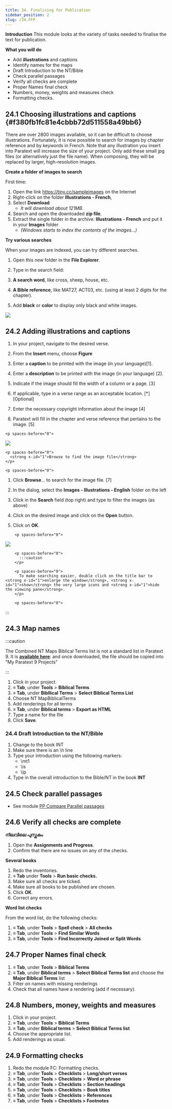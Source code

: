 ```yaml
---
title: 24. Finalising for Publication
sidebar_position: 2
slug: /24.FFP
---
```




**Introduction** This module looks at the variety of tasks needed to finalise the text for publication.


**What you will do**

- Add **illustrations** and captions
- Identify names for the maps
- Draft Introduction to the NT/Bible
- Check parallel passages
- Verify all checks are complete
- Proper Names final check
- Numbers, money, weights and measures check
- Formatting checks.

## 24.1 Choosing illustrations and captions {#f380fb1fc81e4cbbb72d511558a49bb6}


There are over 2800 images available, so it can be difficult to choose illustrations. Fortunately, it is now possible to search for images by chapter reference and by keywords in French. Note that any illustration you insert into Paratext will increase the size of your project. Only add these small jpg files (or alternatively just the file name). When composing, they will be replaced by larger, high-resolution images.


**Create a folder of images to search**


First time:

1. Open the link https://tiny.cc/sampleimages on the Internet
1. Right-click on the folder **Illustrations - French**,
1. Select **Download**
    - _It will download about 121MB_.
1. Search and open the downloaded **zip file**.
1. Extract the single folder in the archive: **Illustrations - French** and put it in your **Images** folder
    - _(Windows starts to index the contents of the images…)_

**Try various searches**


When your images are indexed, you can try different searches.


<div class='notion-row'>
<div class='notion-column' style={{width: 'calc((100% - (min(32px, 4vw) * 1)) * 0.4375)'}}>

1. Open this new folder in the **File Explorer**.

1. Type in the search field:

1. **A search word**, like cross, sheep, house, etc.

1. **A Bible reference**, like MAT27, ACT03, etc. (using at least 2 digits for the chapter).

1. Add **black** or **color** to display only black and white images.

</div><div className='notion-spacer' >
  </p> 
  
  <p spaces-before="0">
    

<div class='notion-column' style={{width: 'calc((100% - (min(32px, 4vw) * 1)) * 0.5625)'}}>

![](/notion_imgs/473766984.png)

</div>    
    <div className='notion-spacer' >
    </div>
  </p>


<h2 id="b8896167ea3a4f46945fbab4670e0e58" spaces-before="0">
  24.2 Adding illustrations and captions
</h2>

<p spaces-before="0">


<div class='notion-row'>
<div class='notion-column' style={{width: 'calc((100% - (min(32px, 4vw) * 1)) * 0.5)'}}>

1. In your project, navigate to the desired verse.

1. From the **Insert** menu, choose **Figure**

1. Enter a **caption** to be printed with the image (in your language)[1].

1. Enter a **description** to be printed with the image (in your language) [2].

1. Indicate if the image should fill the width of a column or a page. [3]

1. If applicable, type in a verse range as an acceptable location. [*] [Optional]

1. Enter the necessary copyright information about the image [4]

1. Paratext will fill in the chapter and verse reference that pertains to the image. [5]

</div>  
  <div className='notion-spacer' >
    </p> 
    
    <p spaces-before="0">
      

<div class='notion-column' style={{width: 'calc((100% - (min(32px, 4vw) * 1)) * 0.5)'}}>

![](/notion_imgs/1502129098.png)

</div>      
      <div className='notion-spacer' >
      </div>
    </p>
    
    <p spaces-before="0">
      <strong x-id="1">Browse to find the image file</strong>
    </p>
    
    <p spaces-before="0">


<div class='notion-row'>
<div class='notion-column' style={{width: 'calc((100% - (min(32px, 4vw) * 1)) * 0.5)'}}>

1. Click **Browse**… to search for the image file. [7]

1. In the dialog, select the **Images - Illustrations - English** folder on the left

1. Click in the **Search** field (top right) and type to filter the images (as above)

1. Click on the desired image and click on the **Open** button.

1. Click on **OK**.

</div>      
      <div className='notion-spacer' >
        </p> 
        
        <p spaces-before="0">
          

<div class='notion-column' style={{width: 'calc((100% - (min(32px, 4vw) * 1)) * 0.5)'}}>

![](/notion_imgs/766279506.png)

</div>          
          <div className='notion-spacer' >
          </div>
        </p>
        
        <p spaces-before="0">
          :::caution
        </p>
        
        <p spaces-before="0">
          To make searching easier, double click on the title bar to <strong x-id="1">enlarge the window</strong>, <strong x-id="1">show</strong> the very large icons and <strong x-id="1">hide the viewing pane</strong>.
        </p>
        
        <p spaces-before="0">

:::
        </p>




<h2 id="e649bd9a447840cf8dcc7737ef3ba118" spaces-before="0">
  24.3 Map names
</h2>

<p spaces-before="0">
  :::caution
</p>

<p spaces-before="0">
  The Combined NT Maps Biblical Terms list is not a standard list in Paratext 9. It is <a href="pathname:///img/CombinedNTMapBiblicalTerms.xml"><strong x-id="1">available here</strong></a>: and once downloaded, the file should be copied into "My Paratext 9 Projects"
</p>

<p spaces-before="0">

:::
</p>

<ol start="1">
  <li>
    Click in your project.
  </li>
  
  <li>
    <strong x-id="1">≡ Tab</strong>, under <strong x-id="1">Tools</strong> &gt; <strong x-id="1">Biblical Terms</strong>
  </li>
  
  <li>
    <strong x-id="1">≡ Tab</strong>, under <strong x-id="1">Bibllical Terms</strong> &gt; <strong x-id="1">Select Biblical Terms List</strong>
  </li>
  
  <li>
    Choose NT MapBiblicalTerms
  </li>
  
  <li>
    Add renderings for all terms
  </li>
  
  <li>
    <strong x-id="1">≡ Tab</strong>, under <strong x-id="1">Biblical terms</strong> &gt; <strong x-id="1">Export as HTML</strong>
  </li>
  
  <li>
    Type a name for the file
  </li>
  
  <li>
    Click <strong x-id="1">Save</strong>.
  </li>
</ol>

<h3 id="8dbe5d1eded645b4b7399b7445e87c9b" spaces-before="0">
  24.4 Draft Introduction to the NT/Bible
</h3>

<ol start="1">
  <li>
    Change to the book INT
  </li>
  
  <li>
    Make sure there is an \h line
  </li>
  
  <li>
    Type your introduction using the following markers: <ul>
      <li>
        \mt1
      </li>
      <li>
        \is
      </li>
      <li>
        \ip
      </li>
    </ul>
  </li>
  
  <li>
    Type in the overall introduction to the Bible/NT in the book <strong x-id="1">INT</strong>
  </li>
</ol>

<h2 id="41283e7f0e9e4ad0b0cc096515eaea02" spaces-before="0">
  24.5 Check parallel passages
</h2>

<ul>
  <li>
    See module <a href="https://sillsdev.github.io/paratext-manual/23.PP">PP Compare Parallel passages</a>
  </li>
</ul>

<h2 id="bad57bb5b1164152978a284244e46078" spaces-before="0">
  24.6 Verify all checks are complete
</h2>

<p spaces-before="0">
  <strong x-id="1">നിലവിലെ പുസ്തകം</strong>
</p>

<ol start="1">
  <li>
    Open the <strong x-id="1">Assignments and Progress</strong>.
  </li>
  
  <li>
    Confirm that there are no issues on any of the checks.
  </li>
</ol>

<p spaces-before="0">
  <strong x-id="1">Several books</strong>
</p>

<ol start="1">
  <li>
    Redo the inventories.
  </li>
  
  <li>
    <strong x-id="1">≡ Tab</strong> under <strong x-id="1">Tools</strong> &gt; <strong x-id="1">Run basic checks.</strong>
  </li>
  
  <li>
    Make sure all checks are ticked.
  </li>
  
  <li>
    Make sure all books to be published are chosen.
  </li>
  
  <li>
    Click <strong x-id="1">OK</strong>.
  </li>
  
  <li>
    Correct any errors.
  </li>
</ol>

<p spaces-before="0">
  <strong x-id="1">Word list checks</strong>
</p>

<p spaces-before="0">
  From the word list, do the following checks:
</p>

<ol start="1">
  <li>
    <strong x-id="1">≡ Tab</strong>, under <strong x-id="1">Tools</strong> &gt; <strong x-id="1">Spell check</strong> &gt; <strong x-id="1">All checks</strong>
  </li>
  
  <li>
    <strong x-id="1">≡ Tab</strong>, under <strong x-id="1">Tools</strong> &gt; <strong x-id="1">Find Similar Words</strong>
  </li>
  
  <li>
    <strong x-id="1">≡ Tab</strong>, under <strong x-id="1">Tools</strong> &gt; <strong x-id="1">Find Incorrectly Joined or Split Words</strong>
  </li>
</ol>

<h2 id="9848258611574d89b055afe4eb493920" spaces-before="0">
  24.7 Proper Names final check
</h2>

<ol start="1">
  <li>
    <strong x-id="1">≡ Tab</strong>, under <strong x-id="1">Tools</strong> &gt; <strong x-id="1">Biblical Terms</strong>
  </li>
  
  <li>
    <strong x-id="1">≡ Tab</strong>, under <strong x-id="1">Biblical terms</strong> &gt; <strong x-id="1">Select Biblical Terms list</strong> and choose the <strong x-id="1">Major Biblical Terms</strong> list
  </li>
  
  <li>
    Filter on names with missing renderings
  </li>
  
  <li>
    Check that all names have a rendering (add if necessary).
  </li>
</ol>

<h2 id="1ab8c0f85ac14e36ba936d5d546c8dbd" spaces-before="0">
  24.8 Numbers, money, weights and measures
</h2>

<ol start="1">
  <li>
    Click in your project.
  </li>
  
  <li>
    <strong x-id="1">≡ Tab</strong>, under <strong x-id="1">Tools</strong> &gt; <strong x-id="1">Biblical Terms</strong>
  </li>
  
  <li>
    <strong x-id="1">≡ Tab</strong>, under <strong x-id="1">Biblical terms</strong> &gt; <strong x-id="1">Select Biblical Terms list</strong>
  </li>
  
  <li>
    Choose the appropriate list.
  </li>
  
  <li>
    Add renderings as usual.
  </li>
</ol>

<h2 id="6468aa6cc0bb4ed7bc531a2111ee63ee" spaces-before="0">
  24.9 Formatting checks
</h2>

<ol start="1">
  <li>
    Redo the module FC: Formatting checks.
  </li>
  
  <li>
    <strong x-id="1">≡ Tab</strong>, under <strong x-id="1">Tools</strong> &gt; <strong x-id="1">Checklists</strong> &gt; <strong x-id="1">Long/short verses</strong>
  </li>
  
  <li>
    <strong x-id="1">≡ Tab</strong>, under <strong x-id="1">Tools</strong> &gt; <strong x-id="1">Checklists</strong> &gt; <strong x-id="1">Word or phrase</strong>
  </li>
  
  <li>
    <strong x-id="1">≡ Tab</strong>, under <strong x-id="1">Tools</strong> &gt; <strong x-id="1">Checklists</strong> &gt; <strong x-id="1">Section headings</strong>
  </li>
  
  <li>
    <strong x-id="1">≡ Tab</strong>, under <strong x-id="1">Tools</strong> &gt; <strong x-id="1">Checklists</strong> &gt; <strong x-id="1">Book titles</strong>
  </li>
  
  <li>
    <strong x-id="1">≡ Tab</strong>, under <strong x-id="1">Tools</strong> &gt; <strong x-id="1">Checklists</strong> &gt; <strong x-id="1">References</strong>
  </li>
  
  <li>
    <strong x-id="1">≡ Tab</strong>, under <strong x-id="1">Tools</strong> &gt; <strong x-id="1">Checklists &gt; Footnotes</strong>
  </li>
</ol>
